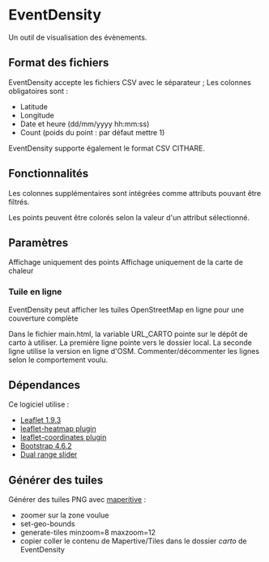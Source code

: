 # EventDensity
Un outil de visualisation des évènements.


## Format des fichiers
EventDensity accepte les fichiers CSV avec le séparateur ;
Les colonnes obligatoires sont :
- Latitude
- Longitude
- Date et heure (dd/mm/yyyy hh:mm:ss)
- Count (poids du point : par défaut mettre 1)

EventDensity supporte également le format CSV CITHARE.


## Fonctionnalités
Les colonnes supplémentaires sont intégrées comme attributs pouvant être filtrés.

Les points peuvent être colorés selon la valeur d'un attribut sélectionné.


## Paramètres
Affichage uniquement des points
Affichage uniquement de la carte de chaleur


### Tuile en ligne
EventDensity peut afficher les tuiles OpenStreetMap en ligne pour une couverture complète

Dans le fichier main.html, la variable URL_CARTO pointe sur le dépôt de carto à utiliser.
La première ligne pointe vers le dossier local. La seconde ligne utilise la version en ligne d'OSM.
Commenter/décommenter les lignes selon le comportement voulu.



## Dépendances

Ce logiciel utilise :
- [Leaflet 1.9.3](https://leafletjs.com/)
- [leaflet-heatmap plugin](https://www.patrick-wied.at/static/heatmapjs/plugin-leaflet-layer.html)
- [leaflet-coordinates plugin](https://github.com/zimmicz/Leaflet-Coordinates-Control)
- [Bootstrap 4.6.2](https://getbootstrap.com/)
- [Dual range slider](https://medium.com/@predragdavidovic10/native-dual-range-slider-html-css-javascript-91e778134816)


## Générer des tuiles

Générer des tuiles PNG avec [maperitive](http://maperitive.net) :
- zoomer sur la zone voulue
- set-geo-bounds
- generate-tiles minzoom=8 maxzoom=12 
- copier coller le contenu de Mapertive/Tiles dans le dossier *carto* de EventDensity
